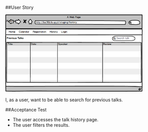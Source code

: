##User Story

<img src="https://github.com/FEUPTalks/Frontend/blob/develop/prototype/imagens/PageHistory.png" alt="Drawing" width="430px"/><br/>

I, as a user, want to be able to search for previous talks.

##Acceptance Test

* The user accesses the talk history page.
* The user filters the results.
